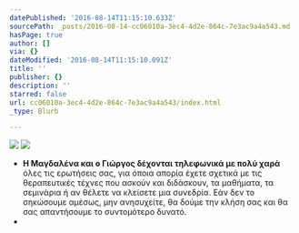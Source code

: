 ```yaml
---
datePublished: '2016-08-14T11:15:10.633Z'
sourcePath: _posts/2016-08-14-cc06010a-3ec4-4d2e-864c-7e3ac9a4a543.md
hasPage: true
author: []
via: {}
dateModified: '2016-08-14T11:15:10.091Z'
title: ''
publisher: {}
description: ''
starred: false
url: cc06010a-3ec4-4d2e-864c-7e3ac9a4a543/index.html
_type: Blurb

---
```

![](https://the-grid-user-content.s3-us-west-2.amazonaws.com/07362194-be2a-4395-af67-b85ffa305c21.jpg)
![](https://the-grid-user-content.s3-us-west-2.amazonaws.com/570ab7cc-2946-4c8c-b3a2-e70a44c0ea9b.jpg)

* **Η Μαγδαλένα και ο Γιώργος δέχονται τηλεφωνικά με πολύ χαρά** όλες τις ερωτήσεις σας, για όποια απορία έχετε σχετικά με τις θεραπευτικές τέχνες που ασκούν και διδάσκουν, τα μαθήματα, τα σεμινάρια ή αν θέλετε να κλείσετε μια συνεδρία. Εάν δεν το σηκώσουμε αμέσως, μην ανησυχείτε, θα δούμε την κλήση σας και θα σας απαντήσουμε το συντομότερο δυνατό.
*